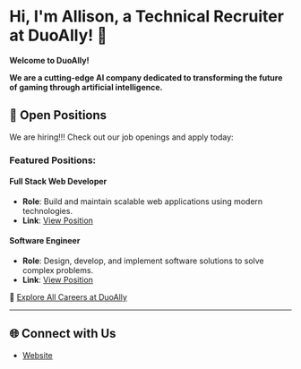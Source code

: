 # Hi, I'm Allison, a Technical Recruiter at DuoAlly! 🚀

**Welcome to DuoAlly!** 

**We are a cutting-edge AI company dedicated to transforming the future of gaming through artificial intelligence.**

## 💼 Open Positions

We are hiring!!! Check out our job openings and apply today:

### Featured Positions:

#### Full Stack Web Developer
- **Role**: Build and maintain scalable web applications using modern technologies.
- **Link**: [View Position](https://duoally.github.io/careers/web-developer.html)

#### Software Engineer
- **Role**: Design, develop, and implement software solutions to solve complex problems.
- **Link**: [View Position](https://duoally.github.io/careers/software-engineer.html)

🔗 [Explore All Careers at DuoAlly](https://duoally.github.io/careers.html)

---

## 🌐 Connect with Us
 
- [Website](https://duoally.github.io)
